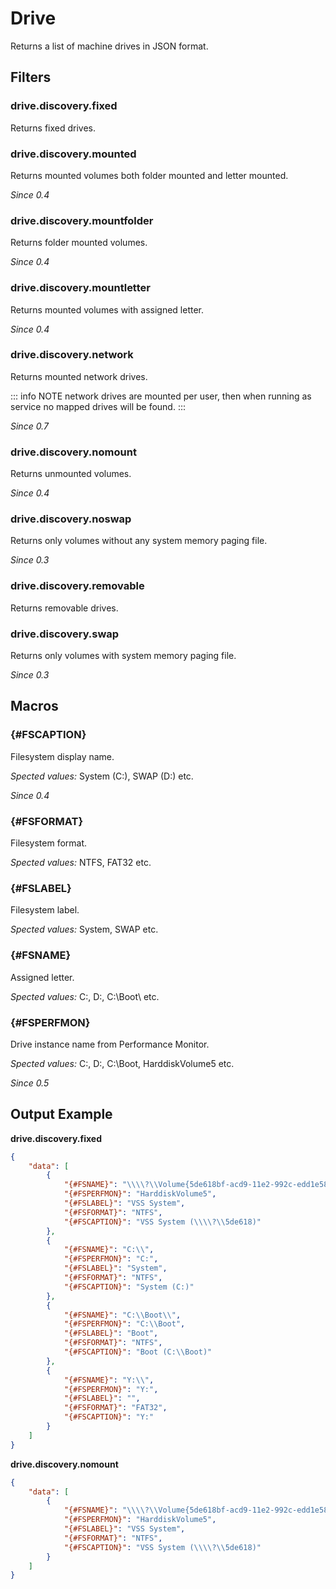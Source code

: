 ﻿# Drive

Returns a list of machine drives in JSON format.

## Filters

### drive.discovery.fixed

Returns fixed drives.

### drive.discovery.mounted

Returns mounted volumes both folder mounted and letter mounted.

_Since 0.4_

### drive.discovery.mountfolder

Returns folder mounted volumes.

_Since 0.4_

### drive.discovery.mountletter

Returns mounted volumes with assigned letter.

_Since 0.4_

### drive.discovery.network

Returns mounted network drives.

::: info NOTE
network drives are mounted per user, then when running as service no
mapped drives will be found.
:::

_Since 0.7_

### drive.discovery.nomount

Returns unmounted volumes.

_Since 0.4_

### drive.discovery.noswap

Returns only volumes without any system memory paging file.

_Since 0.3_

### drive.discovery.removable

Returns removable drives.

### drive.discovery.swap

Returns only volumes with system memory paging file.

_Since 0.3_

## Macros

### \{#FSCAPTION}

Filesystem display name.

_Spected values:_ System (C:), SWAP (D:) etc.

_Since 0.4_

### \{#FSFORMAT}

Filesystem format.

_Spected values:_ NTFS, FAT32 etc.

### \{#FSLABEL}

Filesystem label.

_Spected values:_ System, SWAP etc.

### \{#FSNAME}

Assigned letter.

_Spected values:_ C:\, D:\, C:\Boot\ etc.

### \{#FSPERFMON}

Drive instance name from Performance Monitor.

_Spected values:_ C:, D:, C:\Boot, HarddiskVolume5 etc.

_Since 0.5_

## Output Example

**drive.discovery.fixed**

```json
{
    "data": [
        {
            "{#FSNAME}": "\\\\?\\Volume{5de618bf-acd9-11e2-992c-edd1e5856534}\\",
            "{#FSPERFMON}": "HarddiskVolume5",
            "{#FSLABEL}": "VSS System",
            "{#FSFORMAT}": "NTFS",
            "{#FSCAPTION}": "VSS System (\\\\?\\5de618)"
        },
        {
            "{#FSNAME}": "C:\\",
            "{#FSPERFMON}": "C:",
            "{#FSLABEL}": "System",
            "{#FSFORMAT}": "NTFS",
            "{#FSCAPTION}": "System (C:)"
        },
        {
            "{#FSNAME}": "C:\\Boot\\",
            "{#FSPERFMON}": "C:\\Boot",
            "{#FSLABEL}": "Boot",
            "{#FSFORMAT}": "NTFS",
            "{#FSCAPTION}": "Boot (C:\\Boot)"
        },
        {
            "{#FSNAME}": "Y:\\",
            "{#FSPERFMON}": "Y:",
            "{#FSLABEL}": "",
            "{#FSFORMAT}": "FAT32",
            "{#FSCAPTION}": "Y:"
        }
    ]
}
```

**drive.discovery.nomount**

```json
{
    "data": [
        {
            "{#FSNAME}": "\\\\?\\Volume{5de618bf-acd9-11e2-992c-edd1e5856534}\\",
            "{#FSPERFMON}": "HarddiskVolume5",
            "{#FSLABEL}": "VSS System",
            "{#FSFORMAT}": "NTFS",
            "{#FSCAPTION}": "VSS System (\\\\?\\5de618)"
        }
    ]
}
```
